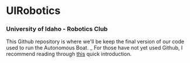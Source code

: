 # UIRobotics
### University of Idaho - Robotics Club
This Github repository is where we'll be keep the final version of our code used to run the Autonomous Boat.
_
For those have not yet used Github, I recommend reading through [this](https://guides.github.com/activities/hello-world/ "Github Walkthrough") quick introduction.
